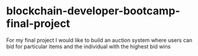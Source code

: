 # blockchain-developer-bootcamp-final-project

For my final project I would like to build an auction system where users can bid for particular items and the individual with the highest bid wins
